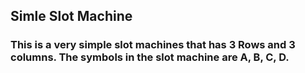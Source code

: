 ## Simle Slot Machine 
### This is a very simple slot machines that has 3 Rows and 3 columns. The symbols in the slot machine are A, B, C, D. 


